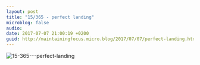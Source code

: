 ```yaml
---
layout: post
title: "15/365 - perfect landing"
microblog: false
audio: 
date: 2017-07-07 21:00:19 +0200
guid: http://maintainingfocus.micro.blog/2017/07/07/perfect-landing.html
---
```

<div class="kg-card-markdown"><p><img src="/wp-content/uploads/2018/04/15-365---perfect-landing-1024x768.jpg" alt="15-365---perfect-landing"></p>
</div>
